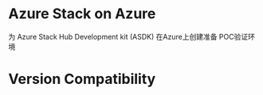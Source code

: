 # Azure Stack on Azure
为 Azure Stack Hub Development kit (ASDK) 在Azure上创建准备 POC验证环境

# Version Compatibility



